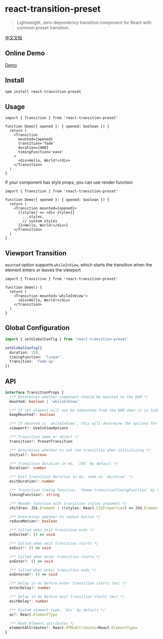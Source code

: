 # react-transition-preset

> Lightweight, zero-dependency transition component for React with common preset transition.

[中文文档](./README.zh.md)

## Online Demo

[Demo](https://hemengke1997.github.io/react-transition-preset/)

## Install

```bash
npm install react-transition-preset
```

## Usage

```tsx
import { Transition } from 'react-transition-preset'

function Demo({ opened }: { opened: boolean }) {
  return (
    <Transition
      mounted={opened}
      transition='fade'
      duration={400}
      timingFunction='ease'
    >
      <div>Hello, World!</div>
    </Transition>
  )
}
```

If your component has style props, you can use render function

```tsx
import { Transition } from 'react-transition-preset'

function Demo({ opened }: { opened: boolean }) {
  return (
    <Transition mounted={opened}>
      {(styles) => <div style={{
        ...styles,
        // custom styles
      }}>Hello, World!</div>}
    </Transition>
  )
}
```

## Viewport Transition

`mounted` option supports `whileInView`, which starts the transition when the element enters or leaves the viewport

```tsx
import { Transition } from 'react-transition-preset'

function Demo() {
  return (
    <Transition mounted='whileInView'>
      <div>Hello, World!</div>
    </Transition>
  )
}
```

## Global Configuration

```ts
import { setGlobalConfig } from 'react-transition-preset'

setGlobalConfig({
  duration: 150,
  timingFunction: 'linear',
  transition: 'fade-up'
})
```

## API

```ts
interface TransitionProps {
  /** Determines whether component should be mounted to the DOM */
  mounted: boolean | 'whileInView'

  /** If set element will not be unmounted from the DOM when it is hidden, `display: none` styles will be applied instead */
  keepMounted?: boolean

  /** If mounted is `whileInView`, this will determine the options for the useInView hook */
  viewport?: UseInViewOptions

  /** Transition name or object */
  transition?: PresetTransition

  /** Determines whether to set the transition when initializing */
  initial?: boolean

  /** Transition duration in ms, `150` by default */
  duration?: number

  /** Exit transition duration in ms, same as `duration` */
  exitDuration?: number

  /** Transition timing function, `theme.transitionTimingFunction` by default */
  timingFunction?: string

  /** Render function with transition styles argument */
  children: JSX.Element | ((styles: React.CSSProperties) => JSX.Element)

  /** Determines whether to reduce motion */
  reduceMotion?: boolean

  /** Called when exit transition ends */
  onExited?: () => void

  /** Called when exit transition starts */
  onExit?: () => void

  /** Called when enter transition starts */
  onEnter?: () => void

  /** Called when enter transition ends */
  onEntered?: () => void

  /** Delay in ms before enter transition starts (ms) */
  enterDelay?: number

  /** Delay in ms before exit transition starts (ms) */
  exitDelay?: number

  /** Custom element type. `div` by default */
  as?: React.ElementType

  /** Root Element attributes */
  elementAttributes?: React.HTMLAttributes<React.ElementType>
}
```

